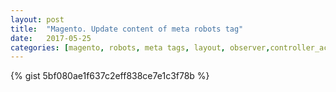 ```yaml
---
layout: post
title:  "Magento. Update content of meta robots tag"
date:   2017-05-25
categories: [magento, robots, meta tags, layout, observer,controller_action_layout_generate_xml_before]
---
```


{% gist 5bf080ae1f637c2eff838ce7e1c3f78b %}
